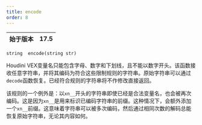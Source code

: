 ```yaml
---
title: encode
order: 8
---
```

| 始于版本 | 17.5 |
| --- | --- |

`string  encode(string str)`

Houdini VEX变量名只能包含字母、数字和下划线，且不能以数字开头。该函数接收任意字符串，并将其编码为符合这些限制规则的字符串。原始字符串可以通过`decode`函数恢复。已经符合规则的字符串将不作修改直接返回。

该规则的一个例外是：以`xn__`开头的字符串即使已经是合法变量名，也会被再次编码。这是因为`xn__`是用来标识已编码字符串的前缀。这种情况下，会额外添加一个`xn__`前缀。这意味着字符串可以被多次编码，然后通过相同次数的解码总能恢复原始字符串，无论其内容如何。
